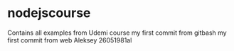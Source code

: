 # nodejscourse
Contains all examples from Udemi course 
my first commit from gitbash
my first commit from web
Aleksey
26051981al